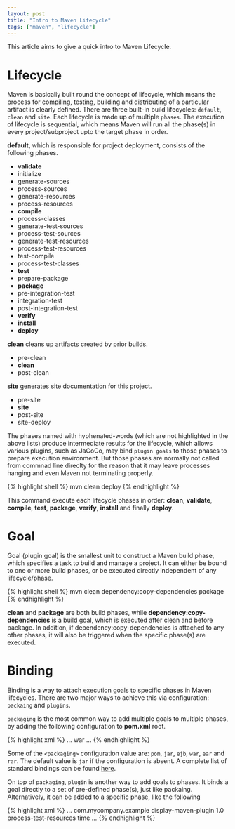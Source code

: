 ```yaml
---
layout: post
title: "Intro to Maven Lifecycle"
tags: ["maven", "lifecycle"]
---
```


<div class="message">
This article aims to give a quick intro to Maven Lifecycle.
</div>

# Lifecycle 

Maven is basically built round the concept of lifecycle, which means the process for compiling, testing, building and distributing of a particular artifact is clearly defined. There are three built-in build lifecycles: `default`, `clean` and `site`. Each lifecycle is made up of multiple `phases`. The execution of lifecycle is sequential, which means Maven will run all the phase(s) in every project/subproject upto the target phase in order.

__default__, which is responsible for project deployment, consists of the following phases.

- __validate__
- initialize
- generate-sources
- process-sources
- generate-resources
- process-resources
- __compile__
- process-classes
- generate-test-sources
- process-test-sources
- generate-test-resources
- process-test-resources
- test-compile
- process-test-classes
- __test__
- prepare-package
- __package__
- pre-integration-test
- integration-test
- post-integration-test
- __verify__
- __install__
- __deploy__

__clean__ cleans up artifacts created by prior builds.

- pre-clean
- __clean__
- post-clean

__site__ generates site documentation for this project.

- pre-site
- __site__
- post-site
- site-deploy

The phases named with hyphenated-words (which are not highlighted in the above lists) produce intermediate results for the lifecycle, which allows various plugins, such as JaCoCo, may bind `plugin goals` to those phases to prepare execution environment. But those phases are normally not called from commnad line direclty for the reason that it may leave processes hanging and even Maven not terminating properly.

{% highlight shell %}
mvn clean deploy
{% endhighlight %}

This command execute each lifecycle phases in order: __clean__, __validate__, __compile__, __test__, __package__, __verify__, __install__ and finally __deploy__.

# Goal

Goal (plugin goal) is the smallest unit to construct a Maven build phase, which specifies a task to build and manage a project. It can either be bound to one or more build phases, or be executed directly independent of any lifecycle/phase.

{% highlight shell %}
mvn clean dependency:copy-dependencies package
{% endhighlight %}

__clean__ and __package__ are both build phases, while __dependency:copy-dependencies__ is a build goal, which is executed after clean and before package. In addition, if dependency:copy-dependencies is attached to any other phases, it will also be triggered when the specific phase(s) are executed.

# Binding

Binding is a way to attach execution goals to specific phases in Maven lifecycles. There are two major ways to achieve this via configuration: `packaing` and `plugins`.

`packaging` is the most common way to add multiple goals to multiple phases, by adding the following configuration to __pom.xml__ root.

{% highlight xml %}
<project>
  ...
  <packaging>war</packaging>
  ...
</project>
{% endhighlight %}

Some of the `<packaging>` configuration value are: `pom`, `jar`, `ejb`, `war`, `ear` and `rar`. The default value is `jar` if the configuration is absent. A complete list of standard bindings can be found [here](https://maven.apache.org/ref/3.6.0/maven-core/default-bindings.html).

On top of `packaging`, `plugin` is another way to add goals to phases. It binds a goal directly to a set of pre-defined phase(s), just like packaing. Alternatively, it can be added to a specific phase, like the following

{% highlight xml %}
<project>
  ...
  <build>
     <plugin>
      <groupId>com.mycompany.example</groupId>
      <artifactId>display-maven-plugin</artifactId>
      <version>1.0</version>
      <executions>
        <execution>
          <phase>process-test-resources</phase>
          <goals>
            <goal>time</goal>
          </goals>
        </execution>
      </executions>
    </plugin>
  </build>
  ...
</project>
{% endhighlight %}